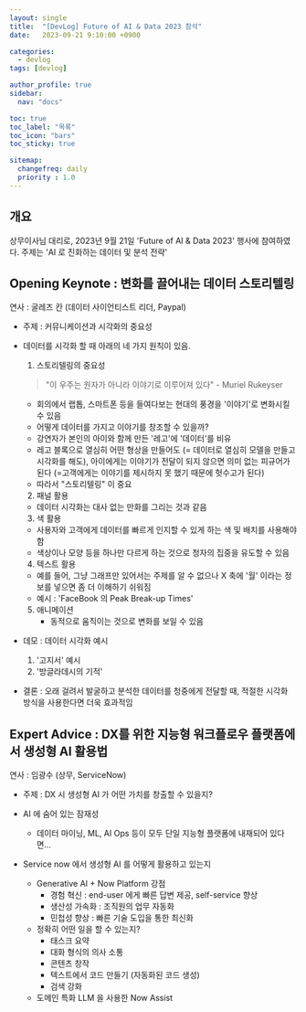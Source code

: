 ```yaml
---
layout: single
title:  "[DevLog] Future of AI & Data 2023 참석"
date:   2023-09-21 9:10:00 +0900

categories:
  - devlog
tags: [devlog]

author_profile: true
sidebar:
  nav: "docs"

toc: true
toc_label: "목록"
toc_icon: "bars"
toc_sticky: true

sitemap:
  changefreq: daily
  priority : 1.0
---
```


## 개요  
상무이사님 대리로, 2023년 9월 21일 'Future of AI & Data 2023' 행사에 참여하였다.
주제는 'AI 로 진화하는 데이터 및 분석 전략'

## Opening Keynote : 변화를 끌어내는 데이터 스토리텔링 
연사 : 굴레즈 칸 (데이터 사이언티스트 리더, Paypal)
- 주제 : 커뮤니케이션과 시각화의 중요성  

- 데이터를 시각화 할 때 아래의 네 가지 원칙이 있음. 
  1. 스토리텔링의 중요성  
    > "이 우주는 원자가 아니라 이야기로 이루어져 있다" - Muriel Rukeyser  
    - 회의에서 랩톱, 스마트폰 등을 들여다보는 현대의 풍경을 '이야기'로 변화시킬 수 있음  
    - 어떻게 데이터를 가지고 이야기를 창조할 수 있을까?  
    - 강연자가 본인의 아이와 함께 만든 '레고'에 '데이터'를 비유  
    - 레고 블록으로 열심히 어떤 형상을 만들어도 (= 데이터로 열심히 모델을 만들고 시각화를 해도), 아이에게는 이야기가 전달이 되지 않으면 의미 없는 피규어가 된다 (=고객에게는 이야기를 제시하지 못 했기 때문에 헛수고가 된다)  
    - 따라서 "스토리텔링" 이 중요  

  2. 패널 활용  
    - 데이터 시각화는 대사 없는 만화를 그리는 것과 같음  

  3. 색 활용  
    - 사용자와 고객에게 데이터를 빠르게 인지할 수 있게 하는 색 및 배치를 사용해야 함   
    - 색상이나 모양 등을 하나만 다르게 하는 것으로 청자의 집중을 유도할 수 있음   

  4. 텍스트 활용
    - 예를 들어, 그냥 그래프만 있어서는 주제를 알 수 없으나 X 축에 '월' 이라는 정보를 넣으면 좀 더 이해하기 쉬워짐  
    - 예시 : 'FaceBook 의 Peak Break-up Times'  

  5. 애니메이션
      - 동적으로 움직이는 것으로 변화를 보일 수 있음  

- 데모 : 데이터 시각화 예시    
  1. '고지서' 예시  
  2. '방글라데시의 기적'  

- 결론 : 오래 걸려서 발굴하고 분석한 데이터를 청중에게 전달할 때, 적절한 시각화 방식을 사용한다면 더욱 효과적임  

## Expert Advice : DX를 위한 지능형 워크플로우 플랫폼에서 생성형 AI 활용법  
연사 : 임광수 (상무, ServiceNow)
- 주제 : DX 시 생성형 AI 가 어떤 가치를 창출할 수 있을지?  

- AI 에 숨어 있는 잠재성
  - 데이터 마이닝, ML, AI Ops 등이 모두 단일 지능형 플랫폼에 내재되어 있다면...  

- Service now 에서 생성형 AI 를 어떻게 활용하고 있는지   
  - Generative AI + Now Platform 강점  
    - 경험 혁신 : end-user 에게 빠른 답변 제공, self-service 향상  
    - 생산성 가속화 : 조직원의 업무 자동화  
    - 민첩성 향상 : 빠른 기술 도입을 통한 최신화  
  - 정확히 어떤 일을 할 수 있는지?  
    - 태스크 요약  
    - 대화 형식의 의사 소통  
    - 콘텐츠 창작  
    - 텍스트에서 코드 만들기 (자동화된 코드 생성)  
    - 검색 강화  
  - 도메인 특화 LLM 을 사용한 Now Assist  
